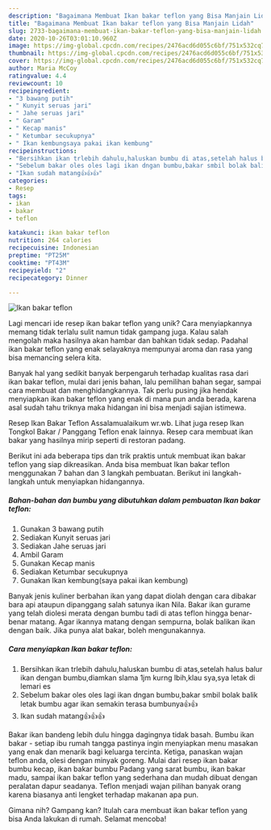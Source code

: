 ```yaml
---
description: "Bagaimana Membuat Ikan bakar teflon yang Bisa Manjain Lidah"
title: "Bagaimana Membuat Ikan bakar teflon yang Bisa Manjain Lidah"
slug: 2733-bagaimana-membuat-ikan-bakar-teflon-yang-bisa-manjain-lidah
date: 2020-10-26T03:01:10.960Z
image: https://img-global.cpcdn.com/recipes/2476acd6d055c6bf/751x532cq70/ikan-bakar-teflon-foto-resep-utama.jpg
thumbnail: https://img-global.cpcdn.com/recipes/2476acd6d055c6bf/751x532cq70/ikan-bakar-teflon-foto-resep-utama.jpg
cover: https://img-global.cpcdn.com/recipes/2476acd6d055c6bf/751x532cq70/ikan-bakar-teflon-foto-resep-utama.jpg
author: Maria McCoy
ratingvalue: 4.4
reviewcount: 10
recipeingredient:
- "3 bawang putih"
- " Kunyit seruas jari"
- " Jahe seruas jari"
- " Garam"
- " Kecap manis"
- " Ketumbar secukupnya"
- " Ikan kembungsaya pakai ikan kembung"
recipeinstructions:
- "Bersihkan ikan trlebih dahulu,haluskan bumbu di atas,setelah halus balur ikan dengan bumbu,diamkan slama 1jm kurng lbih,klau sya,sya letak di lemari es"
- "Sebelum bakar oles oles lagi ikan dngan bumbu,bakar smbil bolak balik letak bumbu agar ikan semakin terasa bumbunya👍👍"
- "Ikan sudah matang👍👍👍"
categories:
- Resep
tags:
- ikan
- bakar
- teflon

katakunci: ikan bakar teflon 
nutrition: 264 calories
recipecuisine: Indonesian
preptime: "PT25M"
cooktime: "PT43M"
recipeyield: "2"
recipecategory: Dinner

---
```



![Ikan bakar teflon](https://img-global.cpcdn.com/recipes/2476acd6d055c6bf/751x532cq70/ikan-bakar-teflon-foto-resep-utama.jpg)

Lagi mencari ide resep ikan bakar teflon yang unik? Cara menyiapkannya memang tidak terlalu sulit namun tidak gampang juga. Kalau salah mengolah maka hasilnya akan hambar dan bahkan tidak sedap. Padahal ikan bakar teflon yang enak selayaknya mempunyai aroma dan rasa yang bisa memancing selera kita.

Banyak hal yang sedikit banyak berpengaruh terhadap kualitas rasa dari ikan bakar teflon, mulai dari jenis bahan, lalu pemilihan bahan segar, sampai cara membuat dan menghidangkannya. Tak perlu pusing jika hendak menyiapkan ikan bakar teflon yang enak di mana pun anda berada, karena asal sudah tahu triknya maka hidangan ini bisa menjadi sajian istimewa.

Resep Ikan Bakar Teflon Assalamualaikum wr.wb. Lihat juga resep Ikan Tongkol Bakar / Panggang Teflon enak lainnya. Resep cara membuat ikan bakar yang hasilnya mirip seperti di restoran padang.


Berikut ini ada beberapa tips dan trik praktis untuk membuat ikan bakar teflon yang siap dikreasikan. Anda bisa membuat Ikan bakar teflon menggunakan 7 bahan dan 3 langkah pembuatan. Berikut ini langkah-langkah untuk menyiapkan hidangannya.

<!--inarticleads1-->

##### Bahan-bahan dan bumbu yang dibutuhkan dalam pembuatan Ikan bakar teflon:

1. Gunakan 3 bawang putih
1. Sediakan  Kunyit seruas jari
1. Sediakan  Jahe seruas jari
1. Ambil  Garam
1. Gunakan  Kecap manis
1. Sediakan  Ketumbar secukupnya
1. Gunakan  Ikan kembung(saya pakai ikan kembung)


Banyak jenis kuliner berbahan ikan yang dapat diolah dengan cara dibakar bara api ataupun dipanggang salah satunya ikan Nila. Bakar ikan gurame yang telah diolesi merata dengan bumbu tadi di atas teflon hingga benar-benar matang. Agar ikannya matang dengan sempurna, bolak balikan ikan dengan baik. Jika punya alat bakar, boleh mengunakannya. 

<!--inarticleads2-->

##### Cara menyiapkan Ikan bakar teflon:

1. Bersihkan ikan trlebih dahulu,haluskan bumbu di atas,setelah halus balur ikan dengan bumbu,diamkan slama 1jm kurng lbih,klau sya,sya letak di lemari es
1. Sebelum bakar oles oles lagi ikan dngan bumbu,bakar smbil bolak balik letak bumbu agar ikan semakin terasa bumbunya👍👍
1. Ikan sudah matang👍👍👍


Bakar ikan bandeng lebih dulu hingga dagingnya tidak basah. Bumbu ikan bakar - setiap ibu rumah tangga pastinya ingin menyiapkan menu masakan yang enak dan menarik bagi keluarga tercinta. Ketiga, panaskan wajan teflon anda, olesi dengan minyak goreng. Mulai dari resep ikan bakar bumbu kecap, ikan bakar bumbu Padang yang sarat bumbu, ikan bakar madu, sampai ikan bakar teflon yang sederhana dan mudah dibuat dengan peralatan dapur seadanya. Teflon menjadi wajan pilihan banyak orang karena biasanya anti lengket terhadap makanan apa pun. 

Gimana nih? Gampang kan? Itulah cara membuat ikan bakar teflon yang bisa Anda lakukan di rumah. Selamat mencoba!
